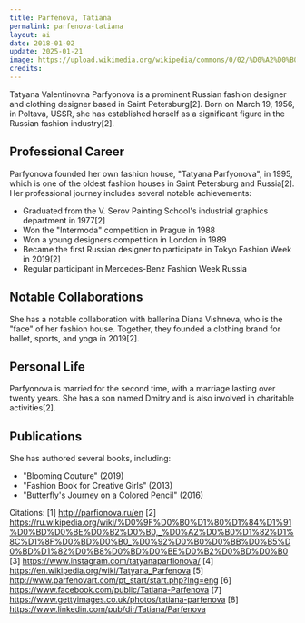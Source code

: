 ```yaml
---
title: Parfenova, Tatiana
permalink: parfenova-tatiana
layout: ai
date: 2018-01-02
update: 2025-01-21
image: https://upload.wikimedia.org/wikipedia/commons/0/02/%D0%A2%D0%B0%D1%82%D1%8C%D1%8F%D0%BD%D0%B0_%D0%9F%D0%B0%D1%80%D1%84%D1%91%D0%BD%D0%BE%D0%B2%D0%B0.jpg
credits:
---
```


Tatyana Valentinovna Parfyonova is a prominent Russian fashion designer and clothing designer based in Saint Petersburg[2]. Born on March 19, 1956, in Poltava, USSR, she has established herself as a significant figure in the Russian fashion industry[2].

## Professional Career

Parfyonova founded her own fashion house, "Tatyana Parfyonova", in 1995, which is one of the oldest fashion houses in Saint Petersburg and Russia[2]. Her professional journey includes several notable achievements:

- Graduated from the V. Serov Painting School's industrial graphics department in 1977[2]
- Won the "Intermoda" competition in Prague in 1988
- Won a young designers competition in London in 1989
- Became the first Russian designer to participate in Tokyo Fashion Week in 2019[2]
- Regular participant in Mercedes-Benz Fashion Week Russia

## Notable Collaborations

She has a notable collaboration with ballerina Diana Vishneva, who is the "face" of her fashion house. Together, they founded a clothing brand for ballet, sports, and yoga in 2019[2].

## Personal Life

Parfyonova is married for the second time, with a marriage lasting over twenty years. She has a son named Dmitry and is also involved in charitable activities[2].

## Publications

She has authored several books, including:
- "Blooming Couture" (2019)
- "Fashion Book for Creative Girls" (2013)
- "Butterfly's Journey on a Colored Pencil" (2016)

Citations:
[1] http://parfionova.ru/en
[2] https://ru.wikipedia.org/wiki/%D0%9F%D0%B0%D1%80%D1%84%D1%91%D0%BD%D0%BE%D0%B2%D0%B0,_%D0%A2%D0%B0%D1%82%D1%8C%D1%8F%D0%BD%D0%B0_%D0%92%D0%B0%D0%BB%D0%B5%D0%BD%D1%82%D0%B8%D0%BD%D0%BE%D0%B2%D0%BD%D0%B0
[3] https://www.instagram.com/tatyanaparfionova/
[4] https://en.wikipedia.org/wiki/Tatyana_Parfenova
[5] http://www.parfenovart.com/pt_start/start.php?lng=eng
[6] https://www.facebook.com/public/Tatiana-Parfenova
[7] https://www.gettyimages.co.uk/photos/tatiana-parfenova
[8] https://www.linkedin.com/pub/dir/Tatiana/Parfenova
